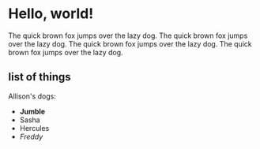 # Hello, world!

The quick brown fox jumps over the lazy dog.
The quick brown fox jumps over the lazy dog.
The quick brown fox jumps over the lazy dog.
The quick brown fox jumps over the lazy dog.


## list of things

Allison's dogs:

* __Jumble__
* Sasha
* Hercules
* _Freddy_
